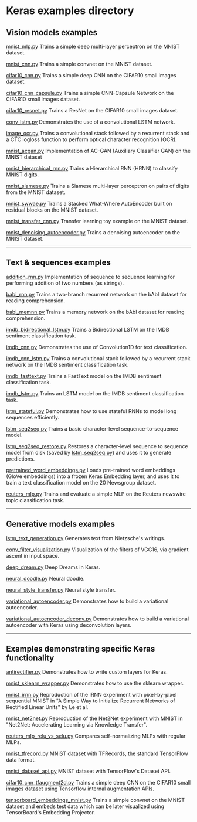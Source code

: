 # Keras examples directory

## Vision models examples

[mnist_mlp.py](https://github.com/keras-team/keras/blob/master/examples/mnist_mlp.py) Trains a simple deep multi-layer perceptron on the MNIST dataset.

[mnist_cnn.py](https://github.com/keras-team/keras/blob/master/examples/mnist_cnn.py) Trains a simple convnet on the MNIST dataset.

[cifar10_cnn.py](https://github.com/keras-team/keras/blob/master/examples/cifar10_cnn.py) Trains a simple deep CNN on the CIFAR10 small images dataset.

[cifar10_cnn_capsule.py](https://github.com/keras-team/keras/blob/master/examples/cifar10_cnn_capsule.py) Trains a simple CNN-Capsule Network on the CIFAR10 small images dataset.

[cifar10_resnet.py](https://github.com/keras-team/keras/blob/master/examples/cifar10_resnet.py) Trains a ResNet on the CIFAR10 small images dataset.

[conv_lstm.py](https://github.com/keras-team/keras/blob/master/examples/conv_lstm.py) Demonstrates the use of a convolutional LSTM network.

[image_ocr.py](https://github.com/keras-team/keras/blob/master/examples/image_ocr.py) Trains a convolutional stack followed by a recurrent stack and a CTC logloss function to perform optical character recognition (OCR).

[mnist_acgan.py](https://github.com/keras-team/keras/blob/master/examples/mnist_acgan.py) Implementation of AC-GAN (Auxiliary Classifier GAN) on the MNIST dataset

[mnist_hierarchical_rnn.py](https://github.com/keras-team/keras/blob/master/examples/mnist_hierarchical_rnn.py) Trains a Hierarchical RNN (HRNN) to classify MNIST digits.

[mnist_siamese.py](https://github.com/keras-team/keras/blob/master/examples/mnist_siamese.py) Trains a Siamese multi-layer perceptron on pairs of digits from the MNIST dataset.

[mnist_swwae.py](https://github.com/keras-team/keras/blob/master/examples/mnist_swwae.py) Trains a Stacked What-Where AutoEncoder built on residual blocks on the MNIST dataset.

[mnist_transfer_cnn.py](https://github.com/keras-team/keras/blob/master/examples/mnist_transfer_cnn.py) Transfer learning toy example on the MNIST dataset.

[mnist_denoising_autoencoder.py](https://github.com/keras-team/keras/blob/master/examples/mnist_denoising_autoencoder.py) Trains a denoising autoencoder on the MNIST dataset.

------

## Text & sequences examples

[addition_rnn.py](https://github.com/keras-team/keras/blob/master/examples/addition_rnn.py) Implementation of sequence to sequence learning for performing addition of two numbers (as strings).

[babi_rnn.py](https://github.com/keras-team/keras/blob/master/examples/babi_rnn.py) Trains a two-branch recurrent network on the bAbI dataset for reading comprehension.

[babi_memnn.py](https://github.com/keras-team/keras/blob/master/examples/babi_memnn.py) Trains a memory network on the bAbI dataset for reading comprehension.

[imdb_bidirectional_lstm.py](https://github.com/keras-team/keras/blob/master/examples/imdb_bidirectional_lstm.py) Trains a Bidirectional LSTM on the IMDB sentiment classification task.

[imdb_cnn.py](https://github.com/keras-team/keras/blob/master/examples/imdb_cnn.py) Demonstrates the use of Convolution1D for text classification.

[imdb_cnn_lstm.py](https://github.com/keras-team/keras/blob/master/examples/imdb_cnn_lstm.py) Trains a convolutional stack followed by a recurrent stack network on the IMDB sentiment classification task.

[imdb_fasttext.py](https://github.com/keras-team/keras/blob/master/examples/imdb_fasttext.py) Trains a FastText model on the IMDB sentiment classification task.

[imdb_lstm.py](https://github.com/keras-team/keras/blob/master/examples/imdb_lstm.py) Trains an LSTM model on the IMDB sentiment classification task.

[lstm_stateful.py](https://github.com/keras-team/keras/blob/master/examples/lstm_stateful.py) Demonstrates how to use stateful RNNs to model long sequences efficiently.

[lstm_seq2seq.py](https://github.com/keras-team/keras/blob/master/examples/lstm_seq2seq.py) Trains a basic character-level sequence-to-sequence model.

[lstm_seq2seq_restore.py](https://github.com/keras-team/keras/blob/master/examples/lstm_seq2seq_restore.py) Restores a character-level sequence to sequence model from disk (saved by [lstm_seq2seq.py](https://github.com/keras-team/keras/blob/master/examples/lstm_seq2seq.py)) and uses it to generate predictions.

[pretrained_word_embeddings.py](https://github.com/keras-team/keras/blob/master/examples/pretrained_word_embeddings.py) Loads pre-trained word embeddings (GloVe embeddings) into a frozen Keras Embedding layer, and uses it to train a text classification model on the 20 Newsgroup dataset.

[reuters_mlp.py](https://github.com/keras-team/keras/blob/master/examples/reuters_mlp.py) Trains and evaluate a simple MLP on the Reuters newswire topic classification task.

------

## Generative models examples

[lstm_text_generation.py](https://github.com/keras-team/keras/blob/master/examples/lstm_text_generation.py) Generates text from Nietzsche's writings.

[conv_filter_visualization.py](https://github.com/keras-team/keras/blob/master/examples/conv_filter_visualization.py) Visualization of the filters of VGG16, via gradient ascent in input space.

[deep_dream.py](https://github.com/keras-team/keras/blob/master/examples/deep_dream.py) Deep Dreams in Keras.

[neural_doodle.py](https://github.com/keras-team/keras/blob/master/examples/neural_doodle.py) Neural doodle.

[neural_style_transfer.py](https://github.com/keras-team/keras/blob/master/examples/neural_style_transfer.py) Neural style transfer.

[variational_autoencoder.py](https://github.com/keras-team/keras/blob/master/examples/variational_autoencoder.py) Demonstrates how to build a variational autoencoder.

[variational_autoencoder_deconv.py](https://github.com/keras-team/keras/blob/master/examples/variational_autoencoder_deconv.py) Demonstrates how to build a variational autoencoder with Keras using deconvolution layers.

------

## Examples demonstrating specific Keras functionality

[antirectifier.py](https://github.com/keras-team/keras/blob/master/examples/antirectifier.py) Demonstrates how to write custom layers for Keras.

[mnist_sklearn_wrapper.py](https://github.com/keras-team/keras/blob/master/examples/mnist_sklearn_wrapper.py) Demonstrates how to use the sklearn wrapper.

[mnist_irnn.py](https://github.com/keras-team/keras/blob/master/examples/mnist_irnn.py) Reproduction of the IRNN experiment with pixel-by-pixel sequential MNIST in "A Simple Way to Initialize Recurrent Networks of Rectified Linear Units" by Le et al.

[mnist_net2net.py](https://github.com/keras-team/keras/blob/master/examples/mnist_net2net.py) Reproduction of the Net2Net experiment with MNIST in "Net2Net: Accelerating Learning via Knowledge Transfer".

[reuters_mlp_relu_vs_selu.py](https://github.com/keras-team/keras/blob/master/examples/reuters_mlp_relu_vs_selu.py) Compares self-normalizing MLPs with regular MLPs.

[mnist_tfrecord.py](https://github.com/keras-team/keras/blob/master/examples/mnist_tfrecord.py) MNIST dataset with TFRecords, the standard TensorFlow data format.

[mnist_dataset_api.py](https://github.com/keras-team/keras/blob/master/examples/mnist_dataset_api.py) MNIST dataset with TensorFlow's Dataset API.

[cifar10_cnn_tfaugment2d.py](https://github.com/keras-team/keras/blob/master/examples/cifar10_cnn_tfaugment2d.py) Trains a simple deep CNN on the CIFAR10 small images dataset using Tensorflow internal augmentation APIs.

[tensorboard_embeddings_mnist.py](https://github.com/keras-team/keras/blob/master/examples/tensorboard_embeddings_mnist.py) Trains a simple convnet on the MNIST dataset and embeds test data which can be later visualized using TensorBoard's Embedding Projector.